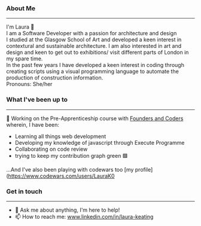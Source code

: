 ### About Me

---
I'm Laura 👋
<br>
I am a Software Developer with a passion for architecture and design
<br>
I studied at the Glasgow School of Art and developed a keen interest in contextural and sustainable architecture. I am also interested in art and design and keen to get out to exhibitions/ visit different parts of London in my spare time. 
<br>
In the past few years I have developed a keen interest in coding through creating scripts using a visual programming language to automate the production of construction information.
<br>
Pronouns: She/her


### What I've been up to
---

🔭 Working on the Pre-Apprenticeship course with [Founders and Coders](https://www.foundersandcoders.com/skills-bootcamp/) wherein, I have been:

- Learning all things web development 
- Developing my knowledge of javascript through Execute Programme
- Collaborating on code review
- trying to keep my contribution graph green 🟩 

...And I've also been playing with codewars too [my profile](https://www.codewars.com/users/LauraK0


### Get in touch
---

- 💬 Ask me about anything, I'm here to help!
- 📫 How to reach me: www.linkedin.com/in/laura-keating
